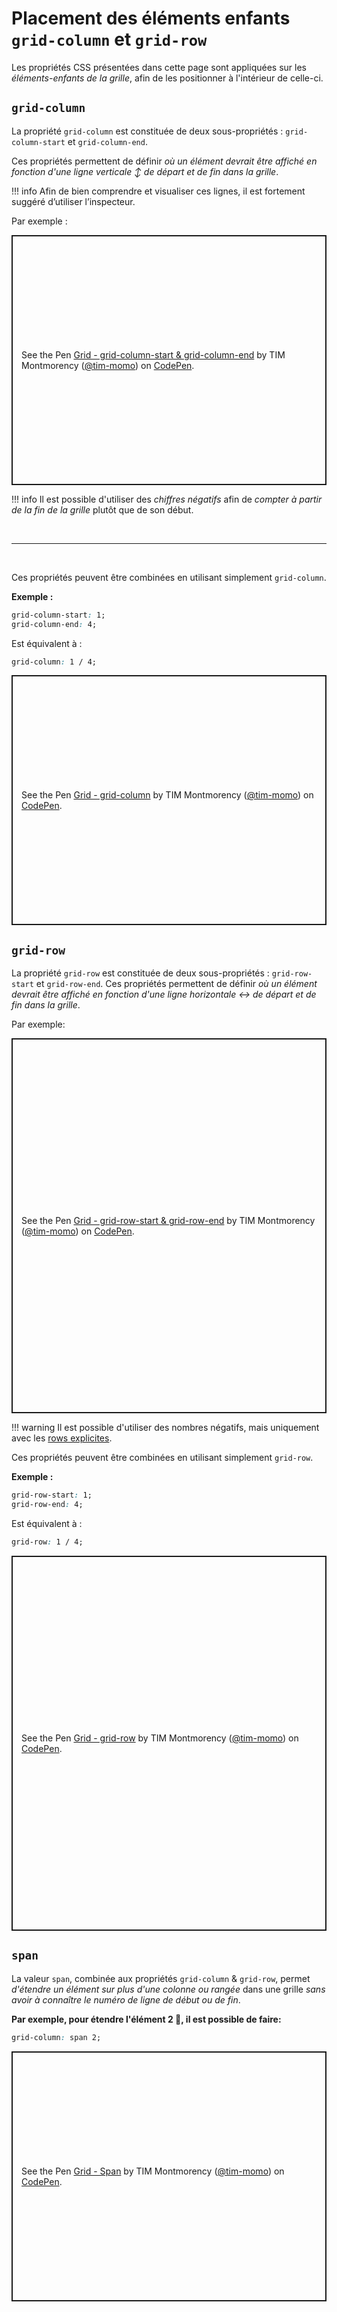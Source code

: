 # Placement des éléments enfants `grid-column` et `grid-row`

Les propriétés CSS présentées dans cette page sont appliquées sur les *éléments-enfants de la grille*, afin de les positionner à l'intérieur
de celle-ci.


## `grid-column`

La propriété `grid-column` est constituée de deux sous-propriétés :
`grid-column-start` et `grid-column-end`. 

Ces propriétés permettent de définir *où un élément devrait être affiché en fonction d'une ligne
verticale ↕️ de départ et de fin dans la grille*.

!!! info
    Afin de bien comprendre et visualiser ces lignes, il est fortement suggéré d’utiliser l’inspecteur.

Par exemple :

<p class="codepen" data-height="400" data-default-tab="result" data-slug-hash="ExGozXP" data-pen-title="Grid - grid-column-start &amp;amp; grid-column-end" data-user="tim-momo" style="height: 400px; box-sizing: border-box; display: flex; align-items: center; justify-content: center; border: 2px solid; margin: 1em 0; padding: 1em;">
  <span>See the Pen <a href="https://codepen.io/tim-momo/pen/ExGozXP">
  Grid - grid-column-start &amp; grid-column-end</a> by TIM Montmorency (<a href="https://codepen.io/tim-momo">@tim-momo</a>)
  on <a href="https://codepen.io">CodePen</a>.</span>
</p>


!!! info
    Il est possible d'utiliser des *chiffres négatifs* afin de *compter à partir de la fin de la grille* plutôt que de son début.



<br>
<hr>

<br>

Ces propriétés peuvent être combinées en utilisant simplement `grid-column`.

**Exemple :**

``` css
grid-column-start: 1;
grid-column-end: 4;
```

Est équivalent à :

``` css
grid-column: 1 / 4;
```

<p class="codepen" data-height="400" data-default-tab="result" data-slug-hash="JjwMqyb" data-pen-title="Grid - grid-column" data-user="tim-momo" style="height: 400px; box-sizing: border-box; display: flex; align-items: center; justify-content: center; border: 2px solid; margin: 1em 0; padding: 1em;">
  <span>See the Pen <a href="https://codepen.io/tim-momo/pen/JjwMqyb">
  Grid - grid-column</a> by TIM Montmorency (<a href="https://codepen.io/tim-momo">@tim-momo</a>)
  on <a href="https://codepen.io">CodePen</a>.</span>
</p>




## `grid-row`

La propriété `grid-row` est constituée de deux sous-propriétés :
`grid-row-start` et `grid-row-end`. Ces propriétés permettent de définir *où un élément devrait être affiché en fonction d'une ligne horizontale ↔️ de départ et de fin dans la grille*.

Par exemple:
<p class="codepen" data-height="600" data-default-tab="result" data-slug-hash="OJrzYjw" data-pen-title="Grid - grid-row-start &amp;amp; grid-row-end" data-user="tim-momo" style="height: 600px; box-sizing: border-box; display: flex; align-items: center; justify-content: center; border: 2px solid; margin: 1em 0; padding: 1em;">
  <span>See the Pen <a href="https://codepen.io/tim-momo/pen/OJrzYjw">
  Grid - grid-row-start &amp; grid-row-end</a> by TIM Montmorency (<a href="https://codepen.io/tim-momo">@tim-momo</a>)
  on <a href="https://codepen.io">CodePen</a>.</span>
</p>

!!! warning 
    Il est possible d'utiliser des nombres négatifs, mais uniquement avec les [rows explicites](./grid-template-cols-rows.html#grid-template-columns).

Ces propriétés peuvent être combinées en utilisant simplement `grid-row`.

**Exemple :**

``` css
grid-row-start: 1;
grid-row-end: 4;
```

Est équivalent à :

``` css
grid-row: 1 / 4;
```

<p class="codepen" data-height="600" data-default-tab="result" data-slug-hash="QWzaRaP" data-pen-title="Grid - grid-row" data-user="tim-momo" style="height: 600px; box-sizing: border-box; display: flex; align-items: center; justify-content: center; border: 2px solid; margin: 1em 0; padding: 1em;">
  <span>See the Pen <a href="https://codepen.io/tim-momo/pen/QWzaRaP">
  Grid - grid-row</a> by TIM Montmorency (<a href="https://codepen.io/tim-momo">@tim-momo</a>)
  on <a href="https://codepen.io">CodePen</a>.</span>
</p>


## `span`

La valeur `span`, combinée aux propriétés `grid-column` & `grid-row`, permet *d'étendre un élément sur plus d'une colonne ou rangée* dans une grille *sans avoir à connaître le numéro de ligne de début ou de fin*.

**Par exemple, pour étendre l'élément 2 🔵, il est possible de faire:**

``` css
grid-column: span 2;
```

<p class="codepen" data-height="400" data-default-tab="result" data-slug-hash="gOZoJeK" data-pen-title="Grid - Span" data-user="tim-momo" style="height: 400px; box-sizing: border-box; display: flex; align-items: center; justify-content: center; border: 2px solid; margin: 1em 0; padding: 1em;">
  <span>See the Pen <a href="https://codepen.io/tim-momo/pen/gOZoJeK">
  Grid - Span</a> by TIM Montmorency (<a href="https://codepen.io/tim-momo">@tim-momo</a>)
  on <a href="https://codepen.io">CodePen</a>.</span>
</p>

<script async src="https://public.codepenassets.com/embed/index.js"></script>
